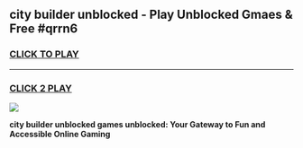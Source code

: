 
## city builder unblocked - Play Unblocked Gmaes & Free #qrrn6
<h3>
<a href="https://news.freeplayer.one?title=city_builder_unblocked&ref=24F">CLICK TO PLAY</a></h3>
<hr>

<h3>
<a href="https://news.freeplayer.one?title=city_builder_unblocked&ref=24F">CLICK 2 PLAY</a>
  
</h3>

<a href="https://news.freeplayer.one?title=city_builder_unblocked&ref=24F/"><img src="https://clearcache.store/games.png"></a>


**city builder unblocked games unblocked: Your Gateway to Fun and Accessible Online Gaming**

